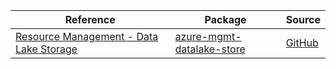 | Reference | Package | Source |
|---|---|---|
|[Resource Management - Data Lake Storage](mgmt-datalake-store-readme.md)|[azure-mgmt-datalake-store](https://pypi.org/project/azure-mgmt-datalake-store)|[GitHub](https://github.com/Azure/azure-sdk-for-python)|
